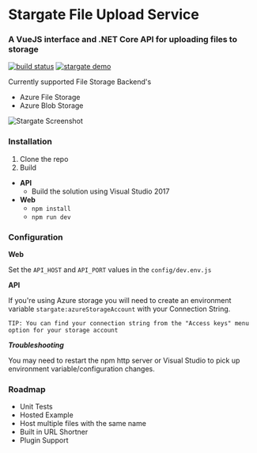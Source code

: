 # Stargate File Upload Service
### A VueJS interface and .NET Core API for uploading files to storage
[![build status](https://ares3.visualstudio.com/_apis/public/build/definitions/5b5391a8-01e1-46ad-8c3d-57f3ba63f0ea/2/badge)](https://ares3.visualstudio.com/stargate/_build/index?definitionId=2)
[![stargate demo](https://img.shields.io/badge/stargate-demo-blue.svg)](https://stargate.thesharpdev.com)

Currently supported File Storage Backend's

* Azure File Storage
* Azure Blob Storage

![Stargate Screenshot](https://i.imgur.com/tLfHqxk.png)

### Installation

1. Clone the repo
2. Build
  * **API**
     * Build the solution using Visual Studio 2017
  * **Web**
     * `npm install`
     * `npm run dev`

### Configuration

**Web**

Set the `API_HOST` and `API_PORT` values in the `config/dev.env.js`

**API**

If you're using Azure storage you will need to create an environment variable `stargate:azureStorageAccount` with your Connection String.

```
TIP: You can find your connection string from the "Access keys" menu option for your storage account
```

**_Troubleshooting_**

You may need to restart the npm http server or Visual Studio to pick up environment variable/configuration changes.

### Roadmap

* Unit Tests
* Hosted Example
* Host multiple files with the same name
* Built in URL Shortner
* Plugin Support
